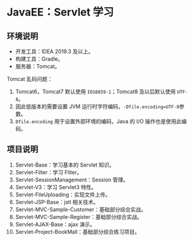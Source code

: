# JavaEE：Servlet 学习

## 环境说明

- 开发工具：IDEA 2019.3 及以上。
- 构建工具：Gradle。
- 服务器：Tomcat。

Tomcat 乱码问题：

1. Tomcat6，Tomcat7 默认使用 `IOS8859-1`；Tomcat8 及以后默认使用 `UTF-8`。
2. 因此低版本的需要设置 JVM 运行时字符编码，`-Dfile.encoding=UTF-8`参数。
3. `Dfile.encoding` 用于设置外部环境的编码，Java 的 I/O 操作也是使用此编码。

## 项目说明

1. Servlet-Base：学习基本的 Servlet 知识。
2. Servlet-Filter：学习 Fliter。
3. Servlet-SessionManagement：Session 管理。
4. Servlet-V3：学习 Servlet3 特性。
5. Servlet-FileUploading：实现文件上传。
6. Servlet-JSP-Base：jstl 相关技术。
7. Servlet-MVC-Sample-Customer：基础部分综合实战。
8. Servlet-MVC-Sample-Register：基础部分综合实战。
9. Servlet-AJAX-Base：ajax 演示。
10. Servlet-Project-BookMall：基础部分综合练习项目。
